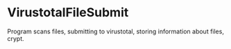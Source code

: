 # VirustotalFileSubmit
Program scans files, submitting to virustotal, storing information about files, crypt.
